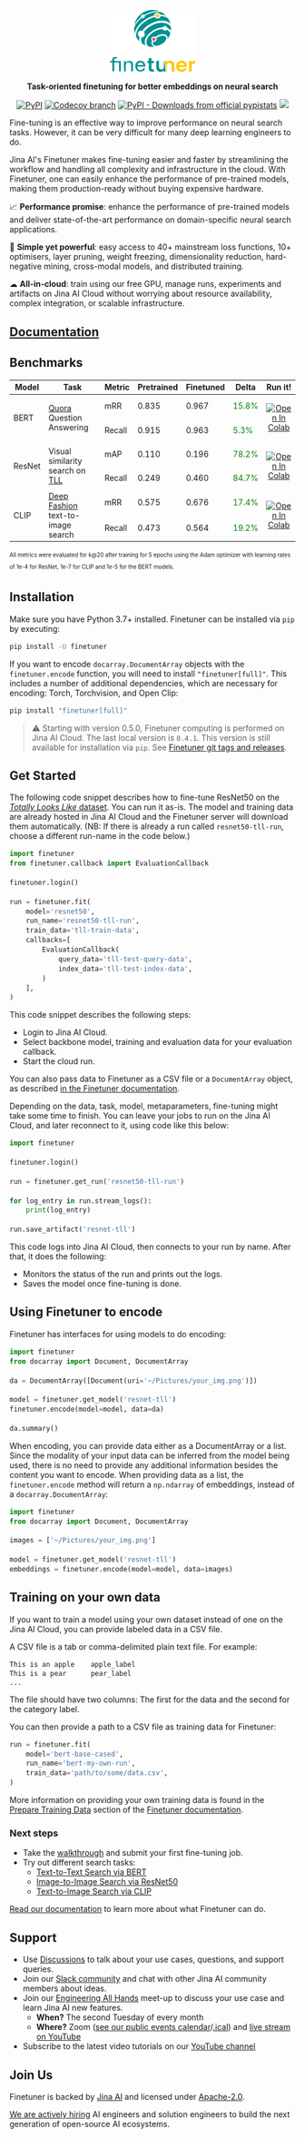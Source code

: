 <br><br>

<p align="center">
<img src="https://github.com/jina-ai/finetuner/blob/main/docs/_static/finetuner-logo-ani.svg?raw=true" alt="Finetuner logo: Finetuner helps you to create experiments in order to improve embeddings on search tasks. It accompanies you to deliver the last mile of performance-tuning for neural search applications." width="150px">
</p>


<p align="center">
<b>Task-oriented finetuning for better embeddings on neural search</b>
</p>

<p align=center>
<a href="https://pypi.org/project/finetuner/"><img alt="PyPI" src="https://img.shields.io/pypi/v/finetuner?label=Release&style=flat-square"></a>
<a href="https://codecov.io/gh/jina-ai/finetuner"><img alt="Codecov branch" src="https://img.shields.io/codecov/c/github/jina-ai/finetuner/main?logo=Codecov&logoColor=white&style=flat-square"></a>
<a href="https://pypistats.org/packages/finetuner"><img alt="PyPI - Downloads from official pypistats" src="https://img.shields.io/pypi/dm/finetuner?style=flat-square"></a>
<a href="https://slack.jina.ai"><img src="https://img.shields.io/badge/Slack-3.6k-blueviolet?logo=slack&amp;logoColor=white&style=flat-square"></a>
</p>

<!-- start elevator-pitch -->

Fine-tuning is an effective way to improve performance on neural search tasks. However, it can be very difficult for
many deep learning engineers to do.

Jina AI's Finetuner makes fine-tuning easier and faster by streamlining the workflow and handling all complexity and 
infrastructure in the cloud. With Finetuner, one can easily enhance the performance of pre-trained models, making them 
production-ready without buying expensive hardware.

📈 **Performance promise**: enhance the performance of pre-trained models and deliver state-of-the-art performance on 
domain-specific neural search applications.

🔱 **Simple yet powerful**: easy access to 40+ mainstream loss functions, 10+ optimisers, layer pruning, weight 
freezing, dimensionality reduction, hard-negative mining, cross-modal models, and distributed training. 

☁ **All-in-cloud**: train using our free GPU, manage runs, experiments and artifacts on Jina AI Cloud without worrying 
about resource availability, complex integration, or scalable infrastructure.

<!-- end elevator-pitch -->

## [Documentation](https://finetuner.jina.ai/)

## Benchmarks

<table>
<thead>
  <tr>
    <th>Model</th>
    <th>Task</th>
    <th>Metric</th>
    <th>Pretrained</th>
    <th>Finetuned</th>
    <th>Delta</th>
    <th>Run it!</th>
  </tr>
</thead>
<tbody>
  <tr>
    <td rowspan="2">BERT</td>
    <td rowspan="2"><a href="https://www.kaggle.com/c/quora-question-pairs">Quora</a> Question Answering</td>
    <td>mRR</td>
    <td>0.835</td>
    <td>0.967</td>
    <td><span style="color:green">15.8%</span></td>
    <td rowspan="2"><p align=center><a href="https://colab.research.google.com/drive/1Ui3Gw3ZL785I7AuzlHv3I0-jTvFFxJ4_?usp=sharing"><img alt="Open In Colab" src="https://colab.research.google.com/assets/colab-badge.svg"></a></p></td>
  </tr>
  <tr>
    <td>Recall</td>
    <td>0.915</td>
    <td>0.963</td>
    <td><span style="color:green">5.3%</span></td>
  </tr>
  <tr>
    <td rowspan="2">ResNet</td>
    <td rowspan="2">Visual similarity search on <a href="https://sites.google.com/view/totally-looks-like-dataset">TLL</a></td>
    <td>mAP</td>
    <td>0.110</td>
    <td>0.196</td>
    <td><span style="color:green">78.2%</span></td>
    <td rowspan="2"><p align=center><a href="https://colab.research.google.com/drive/1QuUTy3iVR-kTPljkwplKYaJ-NTCgPEc_?usp=sharing"><img alt="Open In Colab" src="https://colab.research.google.com/assets/colab-badge.svg"></a></p></td>
  </tr>
  <tr>
    <td>Recall</td>
    <td>0.249</td>
    <td>0.460</td>
    <td><span style="color:green">84.7%</span></td>
  </tr>
  <tr>
    <td rowspan="2">CLIP</td>
    <td rowspan="2"><a href="https://mmlab.ie.cuhk.edu.hk/projects/DeepFashion.html">Deep Fashion</a> text-to-image search</td>
    <td>mRR</td>
    <td>0.575</td>
    <td>0.676</td>
    <td><span style="color:green">17.4%</span></td>
    <td rowspan="2"><p align=center><a href="https://colab.research.google.com/drive/1yKnmy2Qotrh3OhgwWRsMWPFwOSAecBxg?usp=sharing"><img alt="Open In Colab" src="https://colab.research.google.com/assets/colab-badge.svg"></a></p></td>
  </tr>
  <tr>
    <td>Recall</td>
    <td>0.473</td>
    <td>0.564</td>
    <td><span style="color:green">19.2%</span></td>
  </tr>

</tbody>
</table>

<sub><sup>All metrics were evaluated for k@20 after training for 5 epochs using the Adam optimizer with learning rates of 1e-4 for ResNet, 1e-7 for CLIP and 1e-5 for the BERT models.</sup></sub>

<!-- start install-instruction -->

## Installation

Make sure you have Python 3.7+ installed. Finetuner can be installed via `pip` by executing:

```bash
pip install -U finetuner
```

If you want to encode `docarray.DocumentArray` objects with the `finetuner.encode` function, you will need to install 
`"finetuner[full]"`. This includes a number of additional dependencies, which are necessary for encoding: Torch, 
Torchvision, and Open Clip:

```bash
pip install "finetuner[full]"
```

<!-- end install-instruction -->

> ⚠️ Starting with version 0.5.0, Finetuner computing is performed on Jina AI Cloud. The last local version is `0.4.1`. 
> This version is still available for installation via `pip`. See [Finetuner git tags and releases](https://github.com/jina-ai/finetuner/releases).




  
## Get Started

The following code snippet describes how to fine-tune ResNet50 on the [_Totally Looks Like_ dataset](https://sites.google.com/view/totally-looks-like-dataset). 
You can run it as-is. The model and training data are already hosted in Jina AI Cloud and the Finetuner server will 
download them automatically.
(NB: If there is already a run called `resnet50-tll-run`, choose a different run-name in the code below.)

```python
import finetuner
from finetuner.callback import EvaluationCallback

finetuner.login()

run = finetuner.fit(
    model='resnet50',
    run_name='resnet50-tll-run',
    train_data='tll-train-data',
    callbacks=[
        EvaluationCallback(
            query_data='tll-test-query-data',
            index_data='tll-test-index-data',
        )
    ],
)
```
This code snippet describes the following steps:

* Login to Jina AI Cloud.
* Select backbone model, training and evaluation data for your evaluation callback.
* Start the cloud run.

You can also pass data to Finetuner as a CSV file or a `DocumentArray` object, as described [in the Finetuner documentation](https://finetuner.jina.ai/walkthrough/create-training-data/).  

Depending on the data, task, model, metaparameters, fine-tuning might take some time to finish. You can leave your jobs 
to run on the Jina AI Cloud, and later reconnect to it, using code like this below:

```python
import finetuner

finetuner.login()

run = finetuner.get_run('resnet50-tll-run')

for log_entry in run.stream_logs():
    print(log_entry)

run.save_artifact('resnet-tll')
```

This code logs into Jina AI Cloud, then connects to your run by name. After that, it does the following:
  * Monitors the status of the run and prints out the logs.
  * Saves the model once fine-tuning is done.

## Using Finetuner to encode

Finetuner has interfaces for using models to do encoding:

```python
import finetuner
from docarray import Document, DocumentArray

da = DocumentArray([Document(uri='~/Pictures/your_img.png')])

model = finetuner.get_model('resnet-tll')
finetuner.encode(model=model, data=da)

da.summary()
```

When encoding, you can provide data either as a DocumentArray or a list. Since the modality of your input data can be inferred from the model being used, there is no need to provide any additional information besides the content you want to encode. When providing data as a list, the `finetuner.encode` method will return a `np.ndarray` of embeddings, instead of a `docarray.DocumentArray`:

```python
import finetuner
from docarray import Document, DocumentArray

images = ['~/Pictures/your_img.png']

model = finetuner.get_model('resnet-tll')
embeddings = finetuner.encode(model=model, data=images)
```

## Training on your own data

If you want to train a model using your own dataset instead of one on the Jina AI Cloud, you can provide labeled data in a CSV file.

A CSV file is a tab or comma-delimited plain text file. For example:

```plaintext
This is an apple    apple_label
This is a pear      pear_label
...
```
The file should have two columns: The first for the data and the second for the category label.

You can then provide a path to a CSV file as training data for Finetuner:

```python
run = finetuner.fit(
    model='bert-base-cased',
    run_name='bert-my-own-run',
    train_data='path/to/some/data.csv',
)
```
More information on providing your own training data is found in the [Prepare Training Data](https://finetuner.jina.ai/walkthrough/create-training-data/) section of the [Finetuner documentation](https://finetuner.jina.ai/).



### Next steps

- Take the [walkthrough](https://finetuner.jina.ai/walkthrough/) and submit your first fine-tuning job.
- Try out different search tasks:
  - [Text-to-Text Search via BERT](https://finetuner.jina.ai/notebooks/text_to_text/)
  - [Image-to-Image Search via ResNet50](https://finetuner.jina.ai/notebooks/image_to_image/)
  - [Text-to-Image Search via CLIP](https://finetuner.jina.ai/notebooks/text_to_image/)

[Read our documentation](https://finetuner.jina.ai/) to learn more about what Finetuner can do.

<!-- start support-pitch -->
## Support

- Use [Discussions](https://github.com/jina-ai/finetuner/discussions) to talk about your use cases, questions, and
  support queries.
- Join our [Slack community](https://slack.jina.ai) and chat with other Jina AI community members about ideas.
- Join our [Engineering All Hands](https://youtube.com/playlist?list=PL3UBBWOUVhFYRUa_gpYYKBqEAkO4sxmne) meet-up to discuss your use case and learn Jina AI new features.
    - **When?** The second Tuesday of every month
    - **Where?**
      Zoom ([see our public events calendar](https://calendar.google.com/calendar/embed?src=c_1t5ogfp2d45v8fit981j08mcm4%40group.calendar.google.com&ctz=Europe%2FBerlin)/[.ical](https://calendar.google.com/calendar/ical/c_1t5ogfp2d45v8fit981j08mcm4%40group.calendar.google.com/public/basic.ics))
      and [live stream on YouTube](https://youtube.com/c/jina-ai)
- Subscribe to the latest video tutorials on our [YouTube channel](https://youtube.com/c/jina-ai)

## Join Us

Finetuner is backed by [Jina AI](https://jina.ai) and licensed under [Apache-2.0](./LICENSE). 

[We are actively hiring](https://jobs.jina.ai) AI engineers and solution engineers to build the next generation of
open-source AI ecosystems.

<!-- end support-pitch -->
